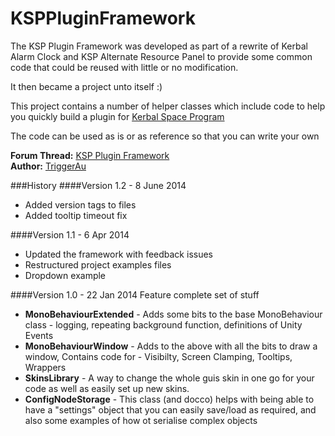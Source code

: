 KSPPluginFramework
================
The KSP Plugin Framework was developed as part of a rewrite of Kerbal Alarm Clock and KSP Alternate Resource Panel to provide some common code that could be reused with little or no modification.

It then became a project unto itself :)

This project contains a number of helper classes which include code to help you quickly build a plugin for [Kerbal Space Program](http://www.kerbalspaceprogram.com/)

The code can be used as is or as reference so that you can write your own

**Forum Thread:** [KSP Plugin Framework](http://forum.kerbalspaceprogram.com/threads/66503-KSP-Plugin-Framework)  
**Author:** [TriggerAu](https://github.com/TriggerAu)


###History
####Version 1.2 - 8 June 2014  
- Added version tags to files 
- Added tooltip timeout fix

####Version 1.1 - 6 Apr 2014
- Updated the framework with feedback issues
- Restructured project examples files
- Dropdown example

####Version 1.0 - 22 Jan 2014
Feature complete set of stuff
- **MonoBehaviourExtended** - Adds some bits to the base MonoBehaviour class - logging, repeating background function, definitions of Unity Events
- **MonoBehaviourWindow** - Adds to the above with all the bits to draw a window, Contains code for - Visibilty, Screen Clamping, Tooltips, Wrappers
- **SkinsLibrary** - A way to change the whole guis skin in one go for your code as well as easily set up new skins.
- **ConfigNodeStorage** - This class (and docco) helps with being able to have a "settings" object that you can easily save/load as required, and also some examples of how ot serialise complex objects
